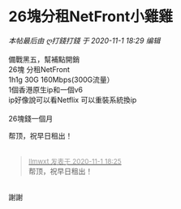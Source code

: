 # 26塊分租NetFront小雞雞


<i class="pstatus"> 本帖最后由 ღ打錢打錢 于 2020-11-1 18:29 编辑 </i><br />
<br />
備戰黑五，幫補點開銷<br />
26塊 分租NetFront<br />
1h1g 30G 160Mbps(300G流量）<br />
1個香港原生ip和一個v6 <br />
ip好像說可以看Netflix 可以重裝系統換ip<br />
<br />
26塊錢一個月<br />


帮顶，祝早日租出！<br />
<br />
<img src="static/image/smiley/default/lol.gif" smilieid="12" border="0" alt="" /><img src="static/image/smiley/default/lol.gif" smilieid="12" border="0" alt="" /><img src="static/image/smiley/default/lol.gif" smilieid="12" border="0" alt="" />

<div class="quote"><blockquote><font size="2"><a href="https://www.hostloc.com/forum.php?mod=redirect&amp;goto=findpost&amp;pid=9385646&amp;ptid=761005" target="_blank"><font color="#999999">llmwxt 发表于 2020-11-1 18:25</font></a></font><br />
帮顶，祝早日租出！</blockquote></div><br />
謝謝<img src="static/image/smiley/default/lol.gif" smilieid="12" border="0" alt="" />
